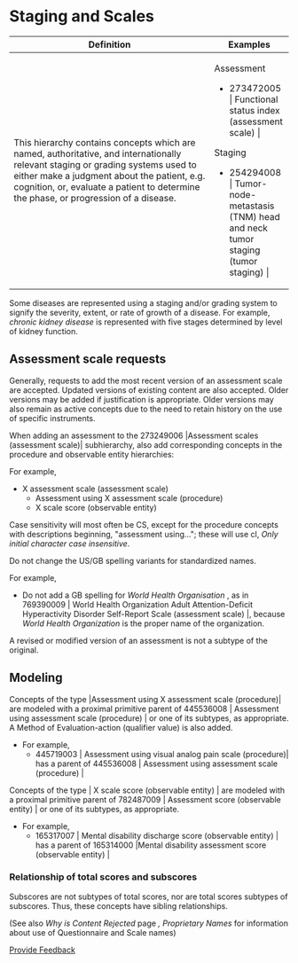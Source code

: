 # Staging and Scales

<table><thead><tr><th width="345.71875">Definition</th><th>Examples</th></tr></thead><tbody><tr><td>This hierarchy contains concepts which are named, authoritative, and internationally relevant staging or grading systems used to either make a judgment about the patient, e.g. cognition, or, evaluate a patient to determine the phase, or progression of a disease.</td><td><p></p><p>Assessment</p><ul><li>273472005 | Functional status index (assessment scale) |</li></ul><p>Staging</p><ul><li>254294008 | Tumor-node-metastasis (TNM) head and neck tumor staging (tumor staging) |</li></ul></td></tr></tbody></table>

Some diseases are represented using a staging and/or grading system to signify the severity, extent, or rate of growth of a disease. For example, _chronic kidney disease_ is represented with five stages determined by level of kidney function.

## Assessment scale requests

Generally, requests to add the most recent version of an assessment scale are accepted. Updated versions of existing content are also accepted. Older versions may be added if justification is appropriate. Older versions may also remain as active concepts due to the need to retain history on the use of specific instruments.

When adding an assessment to the 273249006 |Assessment scales (assessment scale)| subhierarchy, also add corresponding concepts in the procedure and observable entity hierarchies:

For example,

* X assessment scale (assessment scale)
  * Assessment using X assessment scale (procedure)
  * X scale score (observable entity)

Case sensitivity will most often be CS, except for the procedure concepts with descriptions beginning, "assessment using..."; these will use cl, _Only initial character case insensitive_.

Do not change the US/GB spelling variants for standardized names.

For example,

* Do not add a GB spelling for _World Health Organisation_ , as in 769390009 | World Health Organization Adult Attention-Deficit Hyperactivity Disorder Self-Report Scale (assessment scale) |, because _World Health Organization_ is the proper name of the organization.

A revised or modified version of an assessment is not a subtype of the original.

## Modeling

Concepts of the type |Assessment using X assessment scale (procedure)| are modeled with a proximal primitive parent of 445536008 | Assessment using assessment scale (procedure) | or one of its subtypes, as appropriate. A Method of Evaluation-action (qualifier value) is also added.

* For example,
  * 445719003 | Assessment using visual analog pain scale (procedure)| has a parent of 445536008 | Assessment using assessment scale (procedure) |

Concepts of the type | X scale score (observable entity) | are modeled with a proximal primitive parent of 782487009 | Assessment score (observable entity) | or one of its subtypes, as appropriate.

* For example,
  * 165317007 | Mental disability discharge score (observable entity) | has a parent of 165314000 |Mental disability assessment score (observable entity) |

### Relationship of total scores and subscores

Subscores are not subtypes of total scores, nor are total scores subtypes of subscores. Thus, these concepts have sibling relationships.

(See also _Why is Content Rejected_ page _, Proprietary Names_ for information about use of Questionnaire and Scale names)






<a href="https://docs.google.com/forms/d/e/1FAIpQLScTmbZIf0UEQwYDkY27EEWBkaiYkHSbR0_9DmFrMLXoQLyL7Q/viewform?usp=pp_url&entry.1767247133=SCT+Editorial+Guide&entry.670899847=Staging%20and%20Scales" class="button primary">Provide Feedback</a>
